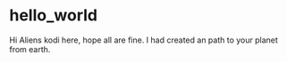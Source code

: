# hello_world
Hi Aliens
kodi here, hope all are fine.
I had created an path to your planet from earth.
